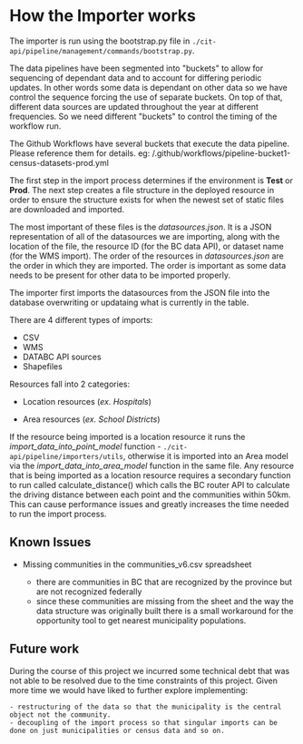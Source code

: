# How the Importer works

The importer is run using the bootstrap.py file in `./cit-api/pipeline/management/commands/bootstrap.py`.

The data pipelines have been segmented into "buckets" to allow for sequencing of dependant data and to account for differing periodic updates. In other words some data is dependant on other data so we have control the sequence forcing the use of separate buckets. On top of that, different data sources are updated throughout the year at different frequencies. So we need different "buckets" to control the timing of the workflow run.

The Github Workflows have several buckets that execute the data pipeline.  Please reference them for details.
eg: /.github/workflows/pipeline-bucket1-census-datasets-prod.yml

The first step in the import process determines if the environment is **Test** or **Prod**.  The next step creates a file structure in the deployed resource in order to ensure the structure exists for when the newest set of static files are downloaded and imported.

The most important of these files is the _datasources.json_.  It is a JSON representation of all of the datasources we are importing, along with the location of the file, the resource ID (for the BC data API), or dataset name (for the WMS import).  The order of the resources in _datasources.json_ are the order in which they are imported. The order is important as some data needs to be present for other data to be imported properly.

The importer first imports the datasources from the JSON file into the database overwriting or updataing what is currently in the table.

There are 4 different types of imports:

* CSV
* WMS
* DATABC API sources
* Shapefiles


Resources fall into 2 categories:

* Location resources (_ex. Hospitals_)

* Area resources (_ex. School Districts_)

If the resource being imported is a location resource it runs the _import_data_into_point_model_ function - `./cit-api/pipeline/importers/utils`, otherwise it is imported into an Area model via the _import_data_into_area_model_ function in the same file.  Any resource that is being imported as a location resource requires a secondary function to run called calculate_distance() which calls the BC router API to calculate the driving distance between each point and the communities within 50km. This can cause performance issues and greatly increases the time needed to run the import process.

## Known Issues

* Missing communities in the communities_v6.csv spreadsheet

    - there are communities in BC that are recognized by the province but are not recognized federally
	- since these communities are missing from the sheet and the way the data structure was originally built there is a small workaround for the opportunity tool to get nearest municipality populations.


## Future work

During the course of this project we incurred some technical debt that was not able to be resolved due to the time constraints of this project.  Given more time we would have liked to further explore implementing:

    - restructuring of the data so that the municipality is the central object not the community.
	- decoupling of the import process so that singular imports can be done on just municipalities or census data and so on.
